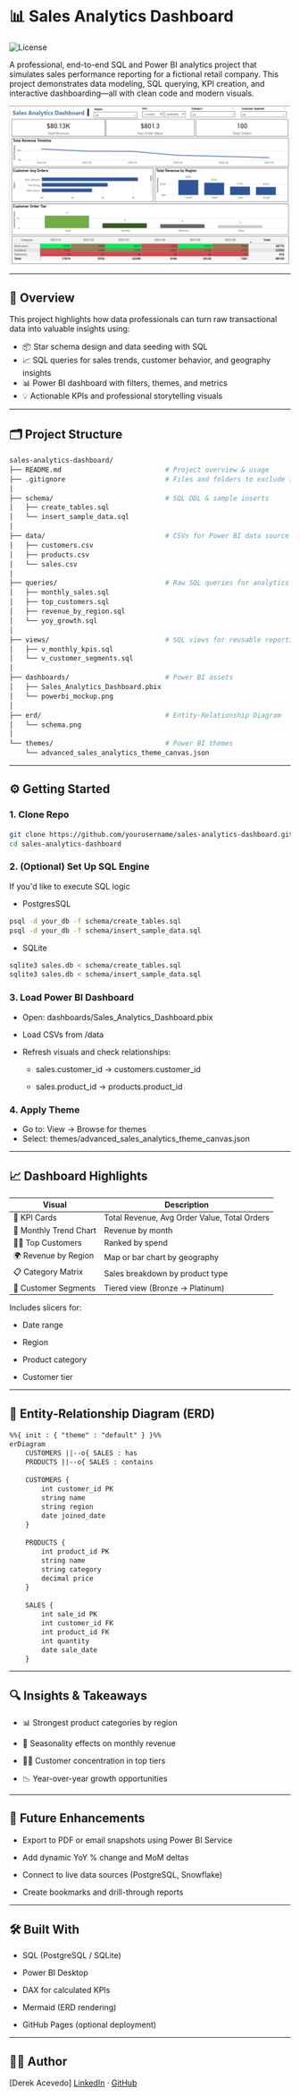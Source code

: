 # 📊 Sales Analytics Dashboard

![License](https://img.shields.io/badge/license-MIT-blue.svg)

A professional, end-to-end SQL and Power BI analytics project that simulates sales performance reporting for a fictional retail company. This project demonstrates data modeling, SQL querying, KPI creation, and interactive dashboarding—all with clean code and modern visuals.

![Dashboard Preview](dashboards/powerbi_mockup.png)

---

## 🧠 Overview
This project highlights how data professionals can turn raw transactional data into valuable insights using:

- 📦 Star schema design and data seeding with SQL
- 📈 SQL queries for sales trends, customer behavior, and geography insights
- 📊 Power BI dashboard with filters, themes, and metrics
- 💡 Actionable KPIs and professional storytelling visuals

---

## 🗂 Project Structure
```bash
sales-analytics-dashboard/
├── README.md                          # Project overview & usage
├── .gitignore                         # Files and folders to exclude from Git
│
├── schema/                            # SQL DDL & sample inserts
│   ├── create_tables.sql
│   └── insert_sample_data.sql
│
├── data/                              # CSVs for Power BI data source
│   ├── customers.csv
│   ├── products.csv
│   └── sales.csv
│
├── queries/                           # Raw SQL queries for analytics
│   ├── monthly_sales.sql
│   ├── top_customers.sql
│   ├── revenue_by_region.sql
│   └── yoy_growth.sql
│
├── views/                             # SQL views for reusable reporting logic
│   ├── v_monthly_kpis.sql
│   └── v_customer_segments.sql
│
├── dashboards/                        # Power BI assets
│   ├── Sales_Analytics_Dashboard.pbix
│   └── powerbi_mockup.png
│
├── erd/                               # Entity-Relationship Diagram
│   └── schema.png
│
└── themes/                            # Power BI themes
    └── advanced_sales_analytics_theme_canvas.json
```

---

## ⚙️ Getting Started
 ### 1. Clone Repo
 ```bash
 git clone https://github.com/yourusername/sales-analytics-dashboard.git
 cd sales-analytics-dashboard
 ```

 ### 2. (Optional) Set Up SQL Engine
 If you'd like to execute SQL logic
   * PostgresSQL
 ```bash
 psql -d your_db -f schema/create_tables.sql
 psql -d your_db -f schema/insert_sample_data.sql
 ```
   * SQLite
 ```bash
 sqlite3 sales.db < schema/create_tables.sql
 sqlite3 sales.db < schema/insert_sample_data.sql
 ```

 ### 3. Load Power BI Dashboard
   * Open: dashboards/Sales_Analytics_Dashboard.pbix

   * Load CSVs from /data

   * Refresh visuals and check relationships:

       * sales.customer_id → customers.customer_id

       * sales.product_id → products.product_id
    
 ### 4. Apply Theme
   * Go to: View → Browse for themes
   * Select: themes/advanced_sales_analytics_theme_canvas.json

---

## 📈 Dashboard Highlights

| Visual                 | Description                                  |
| ---------------------- | -------------------------------------------- |
| 🧮 KPI Cards           | Total Revenue, Avg Order Value, Total Orders |
| 📆 Monthly Trend Chart | Revenue by month                             |
| 🧑‍💼 Top Customers    | Ranked by spend                              |
| 🌍 Revenue by Region   | Map or bar chart by geography                |
| 📋 Category Matrix     | Sales breakdown by product type              |
| 🔲 Customer Segments   | Tiered view (Bronze → Platinum)              |

Includes slicers for:

 * Date range

 * Region

 * Product category

 * Customer tier

---

## 🧩 Entity-Relationship Diagram (ERD)
```mermaid
%%{ init : { "theme" : "default" } }%%
erDiagram
    CUSTOMERS ||--o{ SALES : has
    PRODUCTS ||--o{ SALES : contains

    CUSTOMERS {
        int customer_id PK
        string name
        string region
        date joined_date
    }

    PRODUCTS {
        int product_id PK
        string name
        string category
        decimal price
    }

    SALES {
        int sale_id PK
        int customer_id FK
        int product_id FK
        int quantity
        date sale_date
    }
```

---

## 🔍 Insights & Takeaways
* 📊 Strongest product categories by region

* 🔁 Seasonality effects on monthly revenue

* 🧑‍💼 Customer concentration in top tiers

* 📉 Year-over-year growth opportunities

---

## 🚀 Future Enhancements
* Export to PDF or email snapshots using Power BI Service

* Add dynamic YoY % change and MoM deltas

* Connect to live data sources (PostgreSQL, Snowflake)

* Create bookmarks and drill-through reports

---

## 🛠 Built With
* SQL (PostgreSQL / SQLite)

* Power BI Desktop

* DAX for calculated KPIs

* Mermaid (ERD rendering)

* GitHub Pages (optional deployment)

---

## 🙋‍♂️ Author
[Derek Acevedo]
[LinkedIn](https://linkedin.com/in/derekacevedo86) · [GitHub](https://github.com/poloman2308)
